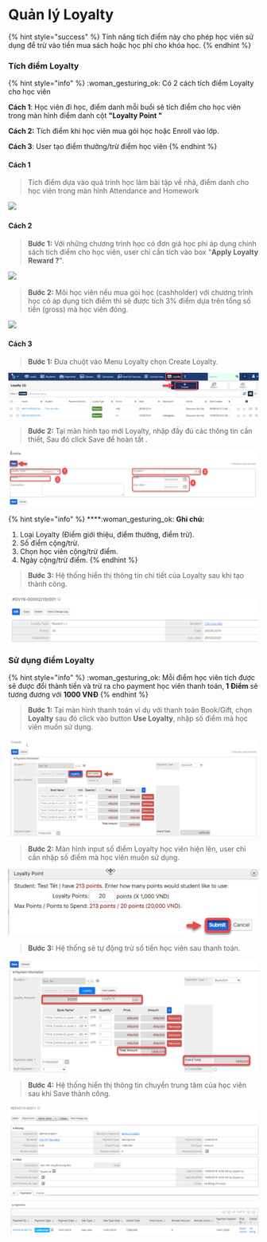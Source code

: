 # Quản lý Loyalty

{% hint style="success" %}
Tính năng tích điểm này cho phép học viên sử dụng để trừ vào tiền mua sách hoặc học phí cho khóa học.
{% endhint %}

### Tích điểm Loyalty

{% hint style="info" %}
:woman\_gesturing\_ok: Có 2 cách tích điểm Loyalty cho học viên

**Cách 1**: Học viên đi học, điểm danh mỗi buổi sẽ tích điểm cho học viên trong màn hình điểm danh cột **"Loyalty Point "**

**Cách 2:** Tích điểm khi học viên mua gói học hoặc Enroll vào lớp.

**Cách 3**: User tạo điểm thưởng/trừ điểm học viên
{% endhint %}

#### Cách 1

> Tích điểm dựa vào quá trình học làm bài tập về nhà, điểm danh cho học viên trong màn hình Attendance and Homework

![](../../.gitbook/assets/Loyalty\_point.jpg)

#### Cách 2

> **Bước 1:** Với những chương trình học có đơn giá học phí áp dụng chính sách tích điểm cho học viên, user chỉ cần tích vào box "**Apply Loyalty Reward ?**".

![](../../.gitbook/assets/Loyalty\_3.jpg)

> **Bước 2:** Môi học viên nếu mua gói học (cashholder) với chương trình học có áp dụng tích điểm thì sẽ được tích 3% điểm dựa trên tổng số tiền  (gross) mà học viên đóng.

![](../../.gitbook/assets/Loyalty\_2.jpg)

#### Cách 3

> **Bước 1:** Đưa chuột vào Menu Loyalty chọn Create Loyalty.

![](../../.gitbook/assets/Loyalty1.png)

> **Bước 2:** Tại màn hình tạo mới Loyalty, nhập đầy đủ các thông tin cần thiết, Sau đó click Save để hoàn tất .

![](../../.gitbook/assets/Loyalty2.png)

{% hint style="info" %}
****:woman\_gesturing\_ok: **Ghi chú:**

1. Loại Loyalty (Điểm giới thiệu, điểm thưởng, điểm trừ).
2. Số điểm cộng/trừ.
3. Chọn học viên cộng/trừ điểm.
4. Ngày cộng/trừ điểm.
{% endhint %}

> **Bước 3:** Hệ thống hiển thị thông tin chi tiết của Loyalty sau khi tạo thành công.

![](../../.gitbook/assets/Loyalty3.png)

### Sử dụng điểm Loyalty

{% hint style="info" %}
:woman\_gesturing\_ok: Mỗi điểm học viên tích được sẽ được đổi thành tiền và trừ ra cho payment học viên thanh toán, **1 Điểm** sẽ tương đương với **1000 VNĐ**
{% endhint %}

> **Bước 1:** Tại màn hình thanh toán ví dụ với thanh toán Book/Gift, chọn **Loyalty** sau đó click vào button **Use Loyalty**, nhập số điểm mà học viên muốn sử dụng.

![](<../../.gitbook/assets/1 (1).jpg>)

> **Bước 2:** Màn hình input số điểm Loyalty học viên hiện lên, user chỉ cần nhập số điểm mà học viên muốn sử dụng.

![](<../../.gitbook/assets/2 (1).jpg>)

> **Bước 3:** Hệ thống sẽ tự động trừ số tiền học viên sau thanh toán.

![](../../.gitbook/assets/3.jpg)

> **Bước 4:** Hệ thống hiển thị thông tin chuyển trung tâm của học viên sau khi Save thành công.

![](../../.gitbook/assets/chuyentrungtam4.png)
